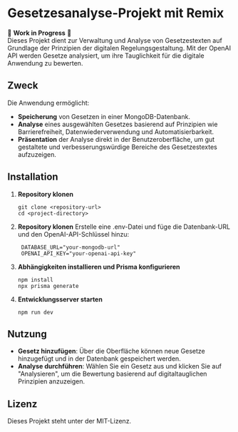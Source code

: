# Gesetzesanalyse-Projekt mit Remix

🚧 **Work in Progress** 🚧  
Dieses Projekt dient zur Verwaltung und Analyse von Gesetzestexten auf Grundlage der Prinzipien der digitalen Regelungsgestaltung. Mit der OpenAI API werden Gesetze analysiert, um ihre Tauglichkeit für die digitale Anwendung zu bewerten.

## Zweck

Die Anwendung ermöglicht:
- **Speicherung** von Gesetzen in einer MongoDB-Datenbank.
- **Analyse** eines ausgewählten Gesetzes basierend auf Prinzipien wie Barrierefreiheit, Datenwiederverwendung und Automatisierbarkeit.
- **Präsentation** der Analyse direkt in der Benutzeroberfläche, um gut gestaltete und verbesserungswürdige Bereiche des Gesetzestextes aufzuzeigen.

## Installation

1. **Repository klonen**
   ```shell
   git clone <repository-url>
   cd <project-directory>

2. **Repository klonen**
Erstelle eine .env-Datei und füge die Datenbank-URL und den OpenAI-API-Schlüssel hinzu:
   ```shell
    DATABASE_URL="your-mongodb-url"
    OPENAI_API_KEY="your-openai-api-key"

3. **Abhängigkeiten installieren und Prisma konfigurieren**
    ```shell
    npm install
    npx prisma generate
4.  **Entwicklungsserver starten**
    ```shell
    npm run dev

## Nutzung

- **Gesetz hinzufügen**: Über die Oberfläche können neue Gesetze hinzugefügt und in der Datenbank gespeichert werden.
- **Analyse durchführen**: Wählen Sie ein Gesetz aus und klicken Sie auf "Analysieren", um die Bewertung basierend auf digitaltauglichen Prinzipien anzuzeigen.

## Lizenz

Dieses Projekt steht unter der MIT-Lizenz.
